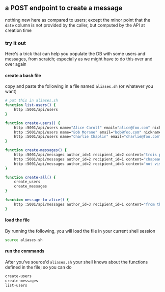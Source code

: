 ## a POST endpoint to create a message

nothing new here as compared to users; except the minor point that the `date`
column is not provided by the caller, but computed by the API at creation time

### try it out

Here's a trick that can help you populate the DB with some users and messages, from scratch;
especially as we might have to do this over and over again

#### create a bash file

copy and paste the following in a file named `aliases.sh` (or whatever you want)

```bash
# put this in aliases.sh
function list-users() {
    http :5001/api/users
}

function create-users() {
    http :5001/api/users name="Alice Caroll" email="alice@foo.com" nickname="alice"
    http :5001/api/users name="Bob Morane" email="bob@foo.com" nickname="bob"
    http :5001/api/users name="Charlie Chaplin" email="charlie@foo.com" nickname="charlie"
}

function create-messages() {
    http :5001/api/messages author_id=1 recipient_id=2 content="trois petits chats"
    http :5001/api/messages author_id=2 recipient_id=1 content="chapeau de paille"
    http :5001/api/messages author_id=2 recipient_id=3 content="not visible by 1"
}

function create-all() {
    create_users
    create_messages
}

function message-to-alice() {
    http :5001/api/messages author_id=3 recipient_id=1 content="from the API"
}
```

#### load the file

By running the following, you will load the file in your current shell session

```bash
source aliases.sh
```

#### run the commands

After you've source'd `aliases.sh` your shell knows about
the functions defined in the file; so you can do

```bash
create-users
create-messages
list-users
```

